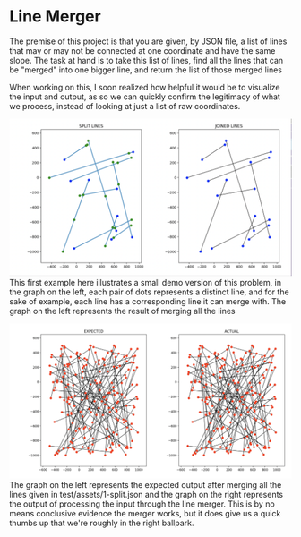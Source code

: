 # Line Merger
The premise of this project is that you are given, by JSON file, a list of lines that may or may not be connected at one coordinate and have the same slope. The task at hand is to take this list of lines, find all the lines that can be "merged" into one bigger line, and return the list of those merged lines

When working on this, I soon realized how helpful it would be to visualize the input and output, as so we can quickly confirm the legitimacy of what we process, instead of looking at just a list of raw coordinates. 


![My Image](visualize/split_vs_joined_visualized_1.png)
This first example here illustrates a small demo version of this problem, in the graph on the left, each pair of dots represents a distinct line, and for the sake of example, each line has a corresponding line it can merge with. The graph on the left represents the result of merging all the lines


![My Image](visualize/expected_vs_actual_visualized.png)
The graph on the left represents the expected output after merging all the lines given in test/assets/1-split.json and the graph on the right represents the output of processing the input through the line merger. This is by no means conclusive evidence the merger works, but it does give us a quick thumbs up that we're roughly in the right ballpark. 


